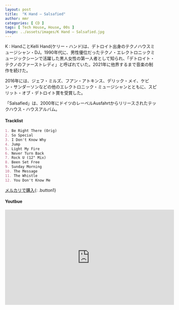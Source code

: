 ```yaml
---
layout: post
title:  "K Hand – Salsafied"
author: mmr
categories: [ CD ]
tags: [ Tech House, House, 00s ]
image: ../assets/images/K Hand – Salsafied.jpg
---
```


K : HandことKelli Hand(ケリー・ハンド)は、デトロイト出身のテクノハウスミュージシャン・DJ。1990年代に、男性優位だったテクノ・エレクトロニックミュージックシーンで活躍した黒人女性の第一人者として知られ、「デトロイト・テクノのファーストレディ」と呼ばれていた。2021年に他界するまで音楽の制作を続けた。

2016年には、ジェフ・ミルズ、フアン・アトキンス、デリック・メイ、ケビン・サンダーソンなどの他のエレクトロニック・ミュージシャンとともに、スピリット・オブ・デトロイト賞を受賞した。

「Salsafied」は、2000年にドイツのレーベルAusfahrtからリリースされたテックハウス・ハウスアルバム。


#### Tracklist
```md
1. Be Right There (Orig)
2. So Special
3. I Don't Know Why
4. Jump
5. Light My Fire
6. Never Turn Back
7. Rock U (12" Mix)
8. Been Set Free
9. Sunday Morning
10. The Message
11. The Whistle
12. You Don't Know Me
```

[メルカリで購入](https://jp.mercari.com/item/m40094738865?afid=6142608987){: .button1}

#### Youtbue
<iframe width="560" height="315" src="https://www.youtube.com/embed/AJ6TE0Mh_lc?si=4KaeY9bmIGR6u4r5" title="YouTube video player" frameborder="0" allow="accelerometer; autoplay; clipboard-write; encrypted-media; gyroscope; picture-in-picture; web-share" referrerpolicy="strict-origin-when-cross-origin" allowfullscreen></iframe>